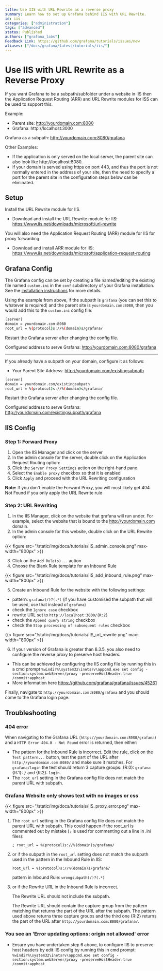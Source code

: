 ```yaml
---
title: Use IIS with URL Rewrite as a reverse proxy
summary: Learn how to set up Grafana behind IIS with URL Rewrite.
id: iis
categories: ["administration"]
tags: ["advanced"]
status: Published
authors: ["grafana_labs"]
Feedback Link: https://github.com/grafana/tutorials/issues/new
aliases: ["/docs/grafana/latest/tutorials/iis/"]
---
```


# Use IIS with URL Rewrite as a Reverse Proxy

If you want Grafana to be a subpath/subfolder under a website in IIS then the Application Request Routing (ARR) and URL Rewrite modules for ISS can be used to support this.

Example:

- Parent site: http://yourdomain.com:8080
- Grafana: http://localhost:3000

Grafana as a subpath: http://yourdomain.com:8080/grafana

Other Examples:

- If the application is only served on the local server, the parent site can also look like http://localhost:8080.
- If your domain is served using https on port 443, and thus the port is not normally entered in the address of your site, then the need to specify a port for the parent site in the configuration steps below can be eliminated.

## Setup

Install the URL Rewrite module for IIS.

- Download and install the URL Rewrite module for IIS: https://www.iis.net/downloads/microsoft/url-rewrite

You will also need the Application Request Routing (ARR) module for IIS for proxy forwarding

- Download and install ARR module for IIS: https://www.iis.net/downloads/microsoft/application-request-routing

## Grafana Config

The Grafana config can be set by creating a file named/editing the existing file named `custom.ini` in the `conf` subdirectory of your Grafana installation. See the [installation instructions](http://docs.grafana.org/installation/windows/#configure) for more details.

Using the example from above, if the subpath is `grafana` (you can set this to whatever is required) and the parent site is `yourdomain.com:8080`, then you would add this to the `custom.ini` config file:

```bash
[server]
domain = yourdomain.com:8080
root_url = %(protocol)s://%(domain)s/grafana/
```

Restart the Grafana server after changing the config file.

Configured address to serve Grafana: http://yourdomain.com:8080/grafana

---

If you already have a subpath on your domain, configure it as follows:

- Your Parent Site Address: http://yourdomain.com/existingsubpath

```bash
[server]
domain = yourdomain.com/existingsubpath
root_url = %(protocol)s://%(domain)s/grafana/
```

Restart the Grafana server after changing the config file.

Configured address to serve Grafana: http://yourdomain.com/existingsubpath/grafana

## IIS Config

### Step 1: Forward Proxy

1. Open the IIS Manager and click on the server
2. In the admin console for the server, double click on the Application Request Routing option:
3. Click the `Server Proxy Settings` action on the right-hand pane
4. Select the `Enable proxy` checkbox so that it is enabled
5. Click `Apply` and proceed with the URL Rewriting configuration

**Note:** If you don't enable the Forward Proxy, you will most likely get 404 Not Found if you only apply the URL Rewrite rule

### Step 2: URL Rewriting

1. In the IIS Manager, click on the website that grafana will run under. For example, select the website that is bound to the http://yourdomain.com domain.
2. In the admin console for this website, double click on the URL Rewrite option:

{{< figure src="/static/img/docs/tutorials/IIS_admin_console.png"  max-width="800px" >}}

3. Click on the `Add Rule(s)...` action
4. Choose the Blank Rule template for an Inbound Rule

{{< figure src="/static/img/docs/tutorials/IIS_add_inbound_rule.png"  max-width="800px" >}}

5. Create an Inbound Rule for the website with the following settings:

- pattern: `grafana(/)?(.*)` (if you have customised the subpath that will be used, use that instead of `grafana`)
- check the `Ignore case` checkbox
- rewrite URL set to `http://localhost:3000/{R:2}`
- check the `Append query string` checkbox
- check the `Stop processing of subsequent rules` checkbox

{{< figure src="/static/img/docs/tutorials/IIS_url_rewrite.png"  max-width="800px" >}}

6. If your version of Grafana is greater than 8.3.5, you also need to configure the reverse proxy to preserve host headers.

- This can be achieved by configuring the IIS config file by running this in a cmd prompt
  `%windir%\system32\inetsrv\appcmd.exe set config -section:system.webServer/proxy -preserveHostHeader:true /commit:apphost`
- More information here https://github.com/grafana/grafana/issues/45261

Finally, navigate to `http://yourdomain.com:8080/grafana` and you should come to the Grafana login page.

## Troubleshooting

### 404 error

When navigating to the Grafana URL (`http://yourdomain.com:8080/grafana`) and a `HTTP Error 404.0 - Not Found` error is returned, then either:

- The pattern for the Inbound Rule is incorrect. Edit the rule, click on the `Test pattern...` button, test the part of the URL after `http://yourdomain.com:8080/` and make sure it matches. For `grafana/login` the test should return 3 capture groups: {R:0}: `grafana` {R:1}: `/` and {R:2}: `login`.
- The `root_url` setting in the Grafana config file does not match the parent URL with subpath.

### Grafana Website only shows text with no images or css

{{< figure src="/static/img/docs/tutorials/IIS_proxy_error.png"  max-width="800px" >}}

1. The `root_url` setting in the Grafana config file does not match the parent URL with subpath. This could happen if the root_url is commented out by mistake (`;` is used for commenting out a line in .ini files):

   `; root_url = %(protocol)s://%(domain)s/grafana/`

2. or if the subpath in the `root_url` setting does not match the subpath used in the pattern in the Inbound Rule in IIS:

   `root_url = %(protocol)s://%(domain)s/grafana/`

   pattern in Inbound Rule: `wrongsubpath(/)?(.*)`

3. or if the Rewrite URL in the Inbound Rule is incorrect.

   The Rewrite URL should not include the subpath.

   The Rewrite URL should contain the capture group from the pattern matching that returns the part of the URL after the subpath. The pattern used above returns three capture groups and the third one {R:2} returns the part of the URL after `http://yourdomain.com:8080/grafana/`.

### You see an 'Error updating options: origin not allowed' error

- Ensure you have undertaken step 6 above, to configure IIS to preserve host headers by edit IIS config by running this in cmd prompt:
  `%windir%\system32\inetsrv\appcmd.exe set config -section:system.webServer/proxy -preserveHostHeader:true /commit:apphost`
